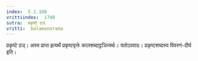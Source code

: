 ```yaml
---
index:  5.1.108
vrittiindex:  1748
sutra:  प्रकृष्टे ठञ्
vritti:  balamanorama 
---
```


प्रकृष्टे ठञ्। अस्य प्राप्त इत्यर्थे प्रकृष्टवृत्तेः कालशब्दाट्ठञित्यर्थः। यतोऽपवादः। प्रकृष्टशब्दस्य विवरणं-दीर्घ इति। 

